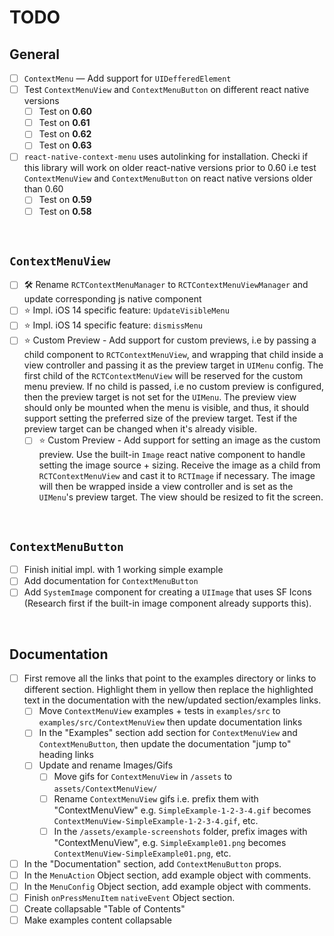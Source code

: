 # TODO

## General
- [ ] `ContextMenu` — Add support for `UIDefferedElement`
- [ ] Test `ContextMenuView` and `ContextMenuButton` on different react native versions
	- [ ] Test on **0.60**
	- [ ] Test on **0.61**
	- [ ] Test on **0.62**
	- [ ] Test on **0.63**
- [ ] `react-native-context-menu` uses autolinking for installation. Checki if this library will work on older react-native versions prior to 0.60 i.e test `ContextMenuView` and `ContextMenuButton` on react native versions older than 0.60
	- [ ] Test on **0.59**
	- [ ] Test on **0.58**

<br>

## `ContextMenuView`
- [ ] 🛠 Rename `RCTContextMenuManager` to `RCTContextMenuViewManager` and update corresponding js native component
- [ ] ⭐️ Impl. iOS 14 specific feature: `UpdateVisibleMenu`
- [ ] ⭐️ Impl. iOS 14 specific feature: `dismissMenu`
- [ ] ⭐️ Custom Preview - Add support for custom previews, i.e by passing a child component to `RCTContextMenuView`, and wrapping that child inside a view controller and passing it as the preview target in `UIMenu` config. The first child of the `RCTContextMenuView` will be reserved for the custom menu preview. If no child is passed, i.e no custom preview is configured, then the preview target is not set for the `UIMenu`. The preview view should only be mounted when the menu is visible, and thus, it should support setting the preferred size of the preview target. Test if the preview target can be changed when it's already visible.
	- [ ] ⭐️ Custom Preview - Add support for setting an image as the custom preview. Use the built-in `Image` react native component to handle setting the image source + sizing. Receive the image as a child from `RCTContextMenuView` and cast it to `RCTImage` if necessary. The image will then be wrapped inside a view controller and is set as the `UIMenu`'s preview target. The view should be resized to fit the screen.

<br>

## `ContextMenuButton`
- [ ] Finish initial impl. with 1 working simple example
- [ ] Add documentation for `ContextMenuButton`
- [ ] Add `SystemImage` component for creating a `UIImage` that uses SF Icons (Research first if the built-in image component already supports this).

<br>

## Documentation
- [ ] First remove all the links that point to the examples directory or links to different section. Highlight them in yellow then replace the highlighted text in the documentation with the new/updated section/examples links.
	- [ ] Move `ContextMenuView` examples + tests in `examples/src` to `examples/src/ContextMenuView` then update documentation links
	- [ ] In the "Examples" section add section for `ContextMenuView` and `ContextMenuButton`, then update the documentation "jump to" heading links
	- [ ] Update and rename Images/Gifs
		- [ ] Move gifs for `ContextMenuView` in `/assets` to `assets/ContextMenuView/`
		- [ ] Rename `ContextMenuView` gifs i.e. prefix them with "ContextMenuView" e.g. `SimpleExample-1-2-3-4.gif` becomes `ContextMenuView-SimpleExample-1-2-3-4.gif`, etc.
		- [ ] In the `/assets/example-screenshots` folder, prefix images with "ContextMenuView", e.g. `SimpleExample01.png` becomes `ContextMenuView-SimpleExample01.png`, etc.

- [ ] In the "Documentation" section, add `ContextMenuButton` props.
- [ ] In the `MenuAction` Object section, add example object with comments.
- [ ] In the `MenuConfig` Object section, add example object with comments.
- [ ] Finish `onPressMenuItem` `nativeEvent` Object section.
- [ ] Create collapsable "Table of Contents"
- [ ] Make examples content collapsable